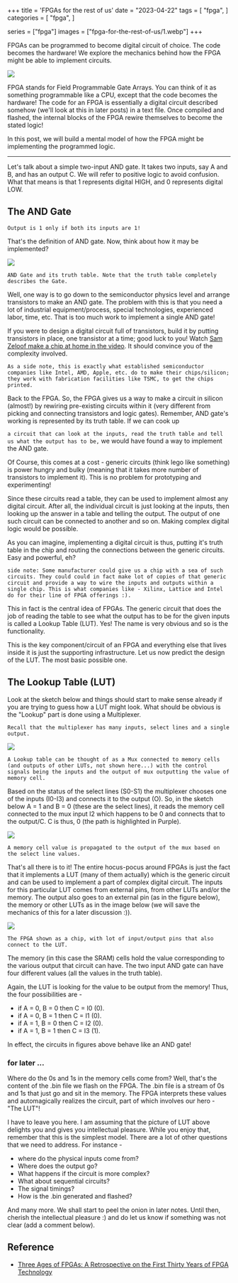 +++
title = 'FPGAs for the rest of us'
date = "2023-04-22"
tags = [
    "fpga",
]
categories = [
    "fpga",
]

series = ["fpga"]
images = ["fpga-for-the-rest-of-us/1.webp"]
+++

FPGAs can be programmed to become digital circuit of choice. The code becomes the hardware! We explore the mechanics behind how the FPGA might be able to implement circuits.

<!--more-->

![](1.webp)

FPGA stands for Field Programmable Gate Arrays. You can think of it as something programmable like a CPU, except that the code becomes the hardware! The code for an FPGA is essentially a digital circuit described somehow (we'll look at this in later posts) in a text file. Once compiled and flashed, the internal blocks of the FPGA rewire themselves to become the stated logic!

In this post, we will build a mental model of how the FPGA might be implementing the programmed logic.

---

Let's talk about a simple two-input AND gate. It takes two inputs, say A and B, and has an output C. We will refer to positive logic to avoid confusion. What that means is that 1 represents digital HIGH, and 0 represents digital LOW.

## The AND Gate

`Output is 1 only if both its inputs are 1!`

That's the definition of AND gate. Now, think about how it may be implemented?

![](2.jpg)

`AND Gate and its truth table. Note that the truth table completely describes the Gate.`

Well, one way is to go down to the semiconductor physics level and arrange transistors to make an AND gate. The problem with this is that you need a lot of industrial equipment/process, special technologies, experienced labor, time, etc. That is too much work to implement a single AND gate!

If you were to design a digital circuit full of transistors, build it by putting transistors in place, one transistor at a time; good luck to you! Watch [Sam Zeloof make a chip at home in the video](https://www.youtube.com/watch?v=XrEC2LGGXn0&t=135s). It should convince you of the complexity involved.


`As a side note, this is exactly what established semiconductor companies like Intel, AMD, Apple, etc. do to make their chips/silicon; they work with fabrication facilities like TSMC, to get the chips printed.`

Back to the FPGA. So, the FPGA gives us a way to make a circuit in silicon (almost!) by rewiring pre-existing circuits within it (very different from picking and connecting transistors and logic gates). Remember, AND gate's working is represented by its truth table. If we can cook up

`a circuit that can look at the inputs, read the truth table and tell us what the output has to be,`
we would have found a way to implement the AND gate.

Of Course, this comes at a cost - generic circuits (think lego like something) is power hungry and bulky (meaning that it takes more number of transistors to implement it). This is no problem for prototyping and experimenting!

Since these circuits read a table, they can be used to implement almost any digital circuit. After all, the individual circuit is just looking at the inputs, then looking up the answer in a table and telling the output. The output of one such circuit can be connected to another and so on.  Making complex digital logic would be possible.

As you can imagine, implementing a digital circuit is thus, putting it's truth table in the chip and routing the connections between the generic circuits. Easy and powerful, eh?

`side note: Some manufacturer could give us a chip with a sea of such circuits. They could could in fact make lot of copies of that generic circuit and provide a way to wire the inputs and outputs within a single chip. This is what companies like - Xilinx, Lattice and Intel do for their line of FPGA offerings :).`

This in fact is the central idea of FPGAs. The generic circuit that does the job of reading the table to see what the output has to be for the given inputs is called a Lookup Table (LUT). Yes! The name is very obvious and so is the functionality.

This is the key component/circuit of an FPGA and everything else that lives inside it is just the supporting infrastructure. Let us now predict the design of the LUT. The most basic possible one.

## The Lookup Table (LUT)

Look at the sketch below and things should start to make sense already if you are trying to guess how a LUT might look. What should be obvious is the "Lookup" part is done using a Multiplexer.

`Recall that the multiplexer has many inputs, select lines and a single output.`

![](3.jpg)

`A Lookup table can be thought of as a Mux connected to memory cells (and outputs of other LUTs, not shown here...) with the control signals being the inputs and the output of mux outputting the value of memory cell.`

Based on the status of the select lines (S0-S1) the multiplexer chooses one of the inputs (I0-I3) and connects it to the output (O). So, in the sketch below A = 1 and B = 0 (these are the select lines), it reads the memory cell connected to the mux input I2 which happens to be 0 and connects that to the output/C. C is thus, 0 (the path is highlighted in Purple).

![](4.jpg)

`A memory cell value is propagated to the output of the mux based on the select line values.`

That's all there is to it! The entire hocus-pocus around FPGAs is just the fact that it implements a LUT (many of them actually) which is the generic circuit and can be used to implement a part of complex digital circuit. The inputs for this particular LUT comes from external pins, from other LUTs and/or the memory. The output also goes to an external pin (as in the figure below), the memory or other LUTs as in the image below (we will save the mechanics of this for a later discussion :)).

![](5.jpg)

`The FPGA shown as a chip, with lot of input/output pins that also connect to the LUT.`

The memory (in this case the SRAM) cells hold the value corresponding to the various output that circuit can have. The two input AND gate can have four different values (all the values in the truth table).

Again, the LUT is looking for the value to be output from the memory! Thus, the four possibilities are -
- if A = 0, B = 0 then C = I0 (0).
- if A = 0, B = 1 then C = I1 (0).
- if A = 1, B = 0 then C = I2 (0).
- if A = 1, B = 1 then C = I3 (1).

In effect, the circuits in figures above behave like an AND gate!

### for later ...

Where do the 0s and 1s in the memory cells come from? Well, that's the content of the .bin file we flash on the FPGA. The .bin file is a stream of 0s and 1s that just go and sit in the memory. The FPGA interprets these values and automagically realizes the circuit, part of which involves our hero - "The LUT"!

I have to leave you here. I am assuming that the picture of LUT above delights you and gives you intellectual pleasure. While you enjoy that, remember that this is the simplest model. There are a lot of other questions that we need to address. For instance -

- where do the physical inputs come from?
- Where does the output go?
- What happens if the circuit is more complex?
- What about sequential circuits?
- The signal timings?
- How is the .bin generated and flashed?

And many more. We shall start to peel the onion in later notes. Until then, cherish the intellectual pleasure :) and do let us know if something was not clear (add a comment below).

## Reference

- [Three Ages of FPGAs: A Retrospective on the First Thirty Years of FPGA Technology](https://ieeexplore.ieee.org/document/7086413)
